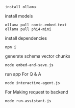 ```
install ollama
```

install models
```
ollama pull nomic-embed-text
ollama pull phi4-mini

```
install dependencies
```
npm i
```
generate schema vector chunks

```
node embed-and-save.js
```

run app
For Q & A
```
node interactive-agent.js
```

For Making request to backend
```
node run-assistant.js
```
